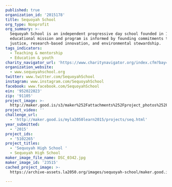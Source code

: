 ```yaml
---
published: true
organization_id: '2015178'
title: Sequoyah School
org_type: Nonprofit
org_summary: >-
  Sequoyah School is an independent progressive day school founded in 1958 whose
  educational mission and program is informed by founding commitments to social
  justice, research-based innovation, and environmental stewardship.
tags_indicators:
  - Teaching & mentorship
  - Education & youth
charity_navigator_url: 'https://www.charitynavigator.org/index.cfm?bay=search.profile&ein=952022023'
organization_website:
  - www.sequoyahschool.org
twitter: www.twitter.com/SequoyahSchool
instagram: www.instagram.com/SequoyahSchool
facebook: www.facebook.com/SequoyahSchool
ein: '952022023'
zip: '91105'
project_image: >-
  http://maker.good.is/s3/maker%252Fattachments%252Fproject_photos%252Fimages%252F23515%252Fdisplay%252FDSC_0342.jpg=c570x385
project_video: ''
challenge_url:
  - 'http://maker.good.is/myla2050learn2015/projects/seq.html'
year_submitted:
  - '2015'
project_ids:
  - '5102265'
project_titles:
  - 'Sequoyah High School '
  - Sequoyah High School
maker_image_file_name: DSC_0342.jpg
maker_image_id: '23515'
cached_project_image: >-
  https://archive-assets.la2050.org/images/sequoyah-school/maker.good.is/s3/maker%252Fattachments%252Fproject_photos%252Fimages%252F23515%252Fdisplay%252FDSC_0342.jpg=c570x385.jpg

---
```

